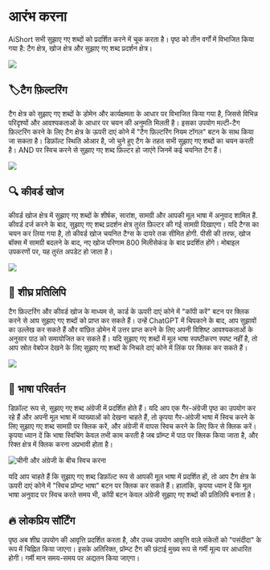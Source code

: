 # आरंभ करना

AiShort सभी सुझाए गए शब्दों को प्रदर्शित करने में चूक करता है। पृष्ठ को तीन वर्गों में विभाजित किया गया है: टैग क्षेत्र, खोज क्षेत्र और सुझाए गए शब्द प्रदर्शन क्षेत्र।

![](https://img.newzone.top/2023-06-05-20-44-19.png?imageMogr2/format/webp)

## 🏷टैग फ़िल्टरिंग

टैग क्षेत्र को सुझाए गए शब्दों के डोमेन और कार्यक्षमता के आधार पर विभाजित किया गया है, जिससे विभिन्न परिदृश्यों और आवश्यकताओं के आधार पर चयन की अनुमति मिलती है। इसका उपयोग मल्टी-टैग फ़िल्टरिंग करने के लिए टैग क्षेत्र के ऊपरी दाएं कोने में "टैग फ़िल्टरिंग नियम टॉगल" बटन के साथ किया जा सकता है। डिफ़ॉल्ट स्थिति ओआर है, जो चुने हुए टैग के तहत सभी सुझाए गए शब्दों का चयन करती है। AND पर स्विच करने से सुझाए गए शब्द फ़िल्टर हो जाएंगे जिनमें कई चयनित टैग हैं।

![](https://img.newzone.top/2023-06-05-20-50-19.png?imageMogr2/format/webp)

## 🔍 कीवर्ड खोज

कीवर्ड खोज क्षेत्र में सुझाए गए शब्दों के शीर्षक, सारांश, सामग्री और आपकी मूल भाषा में अनुवाद शामिल हैं. कीवर्ड दर्ज करने के बाद, सुझाए गए शब्द प्रदर्शन क्षेत्र तुरंत फ़िल्टर की गई सामग्री दिखाएगा। यदि टैग्स का चयन कर लिया गया है, तो कीवर्ड खोज चयनित टैग्स के दायरे तक सीमित होगी. पीसी की तरफ, खोज बॉक्स में सामग्री बदलने के बाद, नए खोज परिणाम 800 मिलीसेकंड के बाद प्रदर्शित होंगे। मोबाइल उपकरणों पर, यह तुरंत अपडेट हो जाता है।

![](https://img.newzone.top/2023-06-05-20-58-07.png?imageMogr2/format/webp)

## 🔬 शीघ्र प्रतिलिपि

टैग फ़िल्टरिंग और कीवर्ड खोज के माध्यम से, कार्ड के ऊपरी दाएं कोने में "कॉपी करें" बटन पर क्लिक करने से आप सुझाए गए शब्दों को प्राप्त कर सकते हैं। उन्हें ChatGPT में चिपकाने के बाद, आप सुझावों का उल्लेख कर सकते हैं और वांछित डोमेन में उत्तर प्राप्त करने के लिए अपनी विशिष्ट आवश्यकताओं के अनुसार पाठ को समायोजित कर सकते हैं। यदि सुझाए गए शब्दों में मूल भाषा स्पष्टीकरण स्पष्ट नहीं है, तो आप स्रोत वेबपेज देखने के लिए सुझाए गए शब्दों के निचले दाएं कोने में लिंक पर क्लिक कर सकते हैं।

![](https://img.newzone.top/2023-06-11-17-14-07.png?imageMogr2/format/webp)

## 💬 भाषा परिवर्तन

डिफ़ॉल्ट रूप से, सुझाए गए शब्द अंग्रेजी में प्रदर्शित होते हैं। यदि आप एक गैर-अंग्रेजी पृष्ठ का उपयोग कर रहे हैं और अपनी मूल भाषा में व्याख्याओं को देखना चाहते हैं, तो कृपया गैर-अंग्रेजी भाषा में स्विच करने के लिए सुझाए गए शब्द सामग्री पर क्लिक करें, और अंग्रेजी में वापस स्विच करने के लिए फिर से क्लिक करें। कृपया ध्यान दें कि भाषा स्विचिंग केवल तभी काम करती है जब प्रॉम्प्ट में पाठ पर क्लिक किया जाता है, और रिक्त क्षेत्र में क्लिक करना अप्रभावी होता है।

![चीनी और अंग्रेजी के बीच स्विच करना](https://img.newzone.top/chatgptshortcut_encn.gif)

यदि आप चाहते हैं कि सुझाए गए शब्द डिफ़ॉल्ट रूप से आपकी मूल भाषा में प्रदर्शित हों, तो आप टैग क्षेत्र के ऊपरी दाएं कोने में "स्विच प्रॉम्प्ट भाषा" बटन पर क्लिक कर सकते हैं। हालांकि, कृपया ध्यान दें कि मूल भाषा अनुवाद पर स्विच करते समय भी, कॉपी बटन केवल अंग्रेजी सुझाए गए शब्दों की प्रतिलिपि बनाता है।

## 🔥 लोकप्रिय सॉर्टिंग

पृष्ठ अब शीघ्र उपयोग की आवृत्ति प्रदर्शित करता है, और उच्च उपयोग आवृत्ति वाले संकेतों को "पसंदीदा" के रूप में चिह्नित किया जाएगा। इसके अतिरिक्त, प्रॉम्प्ट टैग की छंटाई मुख्य रूप से गर्मी मूल्य पर आधारित होगी। गर्मी मान समय-समय पर अद्यतन किया जाएगा।
